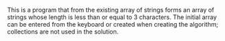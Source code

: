 This is a program that from the existing array of strings forms an array of strings 
whose length is less than or equal to 3 characters. 
The initial array can be entered from the keyboard or created 
when creating the algorithm; collections are not used in the solution.